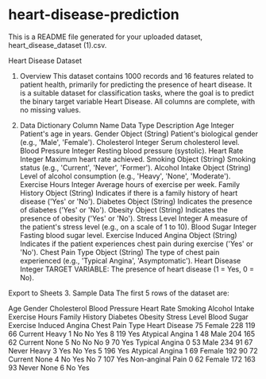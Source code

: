 # heart-disease-prediction
This is a README file generated for your uploaded dataset, heart_disease_dataset (1).csv.

Heart Disease Dataset
1. Overview
This dataset contains 1000 records and 16 features related to patient health, primarily for predicting the presence of heart disease. It is a suitable dataset for classification tasks, where the goal is to predict the binary target variable Heart Disease. All columns are complete, with no missing values.

2. Data Dictionary
Column Name	Data Type	Description
Age	Integer	Patient's age in years.
Gender	Object (String)	Patient's biological gender (e.g., 'Male', 'Female').
Cholesterol	Integer	Serum cholesterol level.
Blood Pressure	Integer	Resting blood pressure (systolic).
Heart Rate	Integer	Maximum heart rate achieved.
Smoking	Object (String)	Smoking status (e.g., 'Current', 'Never', 'Former').
Alcohol Intake	Object (String)	Level of alcohol consumption (e.g., 'Heavy', 'None', 'Moderate').
Exercise Hours	Integer	Average hours of exercise per week.
Family History	Object (String)	Indicates if there is a family history of heart disease ('Yes' or 'No').
Diabetes	Object (String)	Indicates the presence of diabetes ('Yes' or 'No').
Obesity	Object (String)	Indicates the presence of obesity ('Yes' or 'No').
Stress Level	Integer	A measure of the patient's stress level (e.g., on a scale of 1 to 10).
Blood Sugar	Integer	Fasting blood sugar level.
Exercise Induced Angina	Object (String)	Indicates if the patient experiences chest pain during exercise ('Yes' or 'No').
Chest Pain Type	Object (String)	The type of chest pain experienced (e.g., 'Typical Angina', 'Asymptomatic').
Heart Disease	Integer	TARGET VARIABLE: The presence of heart disease (1 = Yes, 0 = No).

Export to Sheets
3. Sample Data
The first 5 rows of the dataset are:

Age	Gender	Cholesterol	Blood Pressure	Heart Rate	Smoking	Alcohol Intake	Exercise Hours	Family History	Diabetes	Obesity	Stress Level	Blood Sugar	Exercise Induced Angina	Chest Pain Type	Heart Disease
75	Female	228	119	66	Current	Heavy	1	No	No	Yes	8	119	Yes	Atypical Angina	1
48	Male	204	165	62	Current	None	5	No	No	No	9	70	Yes	Typical Angina	0
53	Male	234	91	67	Never	Heavy	3	Yes	No	Yes	5	196	Yes	Atypical Angina	1
69	Female	192	90	72	Current	None	4	No	Yes	No	7	107	Yes	Non-anginal Pain	0
62	Female	172	163	93	Never	None	6	No	Yes	
